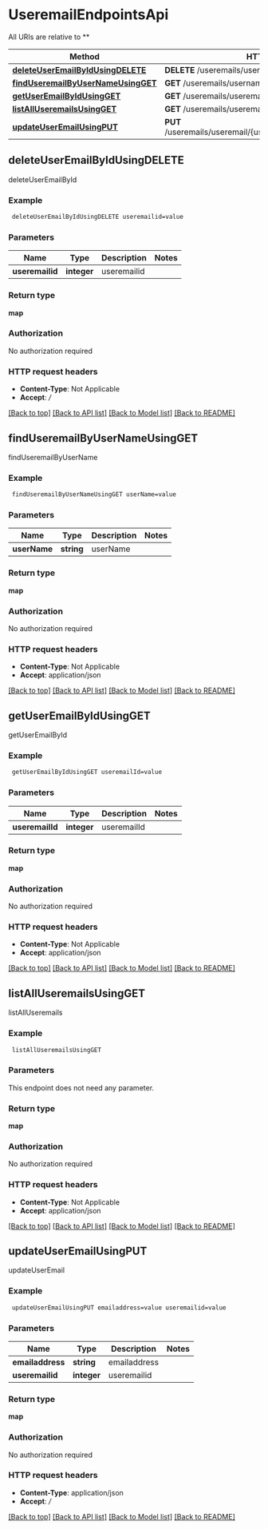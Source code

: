 # UseremailEndpointsApi

All URIs are relative to **

Method | HTTP request | Description
------------- | ------------- | -------------
[**deleteUserEmailByIdUsingDELETE**](UseremailEndpointsApi.md#deleteUserEmailByIdUsingDELETE) | **DELETE** /useremails/useremail/{useremailid} | deleteUserEmailById
[**findUseremailByUserNameUsingGET**](UseremailEndpointsApi.md#findUseremailByUserNameUsingGET) | **GET** /useremails/username/{userName} | findUseremailByUserName
[**getUserEmailByIdUsingGET**](UseremailEndpointsApi.md#getUserEmailByIdUsingGET) | **GET** /useremails/useremail/{useremailId} | getUserEmailById
[**listAllUseremailsUsingGET**](UseremailEndpointsApi.md#listAllUseremailsUsingGET) | **GET** /useremails/useremails | listAllUseremails
[**updateUserEmailUsingPUT**](UseremailEndpointsApi.md#updateUserEmailUsingPUT) | **PUT** /useremails/useremail/{useremailid}/email/{emailaddress} | updateUserEmail


## **deleteUserEmailByIdUsingDELETE**

deleteUserEmailById

### Example
```bash
 deleteUserEmailByIdUsingDELETE useremailid=value
```

### Parameters

Name | Type | Description  | Notes
------------- | ------------- | ------------- | -------------
 **useremailid** | **integer** | useremailid |

### Return type

**map**

### Authorization

No authorization required

### HTTP request headers

 - **Content-Type**: Not Applicable
 - **Accept**: */*

[[Back to top]](#) [[Back to API list]](../README.md#documentation-for-api-endpoints) [[Back to Model list]](../README.md#documentation-for-models) [[Back to README]](../README.md)

## **findUseremailByUserNameUsingGET**

findUseremailByUserName

### Example
```bash
 findUseremailByUserNameUsingGET userName=value
```

### Parameters

Name | Type | Description  | Notes
------------- | ------------- | ------------- | -------------
 **userName** | **string** | userName |

### Return type

**map**

### Authorization

No authorization required

### HTTP request headers

 - **Content-Type**: Not Applicable
 - **Accept**: application/json

[[Back to top]](#) [[Back to API list]](../README.md#documentation-for-api-endpoints) [[Back to Model list]](../README.md#documentation-for-models) [[Back to README]](../README.md)

## **getUserEmailByIdUsingGET**

getUserEmailById

### Example
```bash
 getUserEmailByIdUsingGET useremailId=value
```

### Parameters

Name | Type | Description  | Notes
------------- | ------------- | ------------- | -------------
 **useremailId** | **integer** | useremailId |

### Return type

**map**

### Authorization

No authorization required

### HTTP request headers

 - **Content-Type**: Not Applicable
 - **Accept**: application/json

[[Back to top]](#) [[Back to API list]](../README.md#documentation-for-api-endpoints) [[Back to Model list]](../README.md#documentation-for-models) [[Back to README]](../README.md)

## **listAllUseremailsUsingGET**

listAllUseremails

### Example
```bash
 listAllUseremailsUsingGET
```

### Parameters
This endpoint does not need any parameter.

### Return type

**map**

### Authorization

No authorization required

### HTTP request headers

 - **Content-Type**: Not Applicable
 - **Accept**: application/json

[[Back to top]](#) [[Back to API list]](../README.md#documentation-for-api-endpoints) [[Back to Model list]](../README.md#documentation-for-models) [[Back to README]](../README.md)

## **updateUserEmailUsingPUT**

updateUserEmail

### Example
```bash
 updateUserEmailUsingPUT emailaddress=value useremailid=value
```

### Parameters

Name | Type | Description  | Notes
------------- | ------------- | ------------- | -------------
 **emailaddress** | **string** | emailaddress |
 **useremailid** | **integer** | useremailid |

### Return type

**map**

### Authorization

No authorization required

### HTTP request headers

 - **Content-Type**: application/json
 - **Accept**: */*

[[Back to top]](#) [[Back to API list]](../README.md#documentation-for-api-endpoints) [[Back to Model list]](../README.md#documentation-for-models) [[Back to README]](../README.md)

